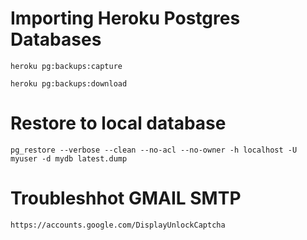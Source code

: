 # Importing Heroku Postgres Databases
```
heroku pg:backups:capture
```
```
heroku pg:backups:download
```

# Restore to local database
```
pg_restore --verbose --clean --no-acl --no-owner -h localhost -U myuser -d mydb latest.dump
```
# Troubleshhot GMAIL SMTP
```
https://accounts.google.com/DisplayUnlockCaptcha
```